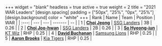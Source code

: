 +++
widget = "blank"
headless = true
active = true
weight = 2
title = "2021 WAR Leaders"
[design.spacing]
padding = ["50px", "25%", "0px", "25%"]
[design.background]
color = "white"
+++
| Rank | Name | Team | Position | WAR |
| :---: | --- | --- | ------- | -- |
| 1 | [**Choi Jeong**](/players/3162) | [SSG Landers](/teams/SSGLanders) | 3B | 0.26 |
| 2 | [**Choi Joo-hwan**](/players/425) | [SSG Landers](/teams/SSGLanders) | 2B | 0.26 |
| 3 | [**So Hyeong-jun**](/players/13935) | [KT Wiz](/teams/KTWiz) | RHP | 0.25 |
| 4 | [**David Buchanan**](/players/13683) | [Samsung Lions](/teams/SamsungLions) | RHP | 0.25 |
| 5 | [**Aaron Brooks**](/players/13760) | [Kia Tigers](/teams/KiaTigers) | RHP | 0.25 |
